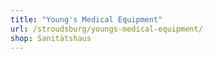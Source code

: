 ```yaml
---
title: "Young's Medical Equipment"
url: /stroudsburg/youngs-medical-equipment/
shop: Sanitätshaus
---
```

